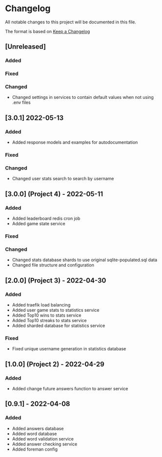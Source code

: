 # Changelog

All notable changes to this project will be documented in this file.

The format is based on [Keep a Changelog](https://keepachangelog.com/en/1.0.0/)

## [Unreleased]

### Added

### Fixed

### Changed

- Changed settings in services to contain default values when not using .env files

## [3.0.1] 2022-05-13

### Added

- Added response models and examples for autodocumentation

### Fixed

### Changed

- Changed user stats search to search by username

## [3.0.0] (Project 4) - 2022-05-11

### Added

- Added leaderboard redis cron job
- Added game state service

### Fixed

### Changed

- Changed stats database shards to use original sqlite-populated.sql data
- Changed file structure and configuration

## [2.0.0] (Project 3) - 2022-04-30

### Added

- Added traefik load balancing
- Added user game stats to statistics service
- Added Top10 wins to stats service
- Added Top10 streaks to stats service
- Added sharded database for statistics service

### Fixed

- Fixed unique username generation in statistics database

## [1.0.0] (Project 2) - 2022-04-29

### Added

- Added change future answers function to answer service

## [0.9.1] - 2022-04-08

### Added

- Added answers database
- Added word database
- Added word validation service
- Added answer checking service
- Added foreman config
